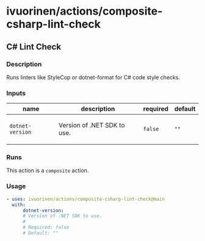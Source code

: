 # ivuorinen/actions/composite-csharp-lint-check

## C# Lint Check

### Description

Runs linters like StyleCop or dotnet-format for C# code style checks.

### Inputs

| name             | description                        | required | default |
| ---------------- | ---------------------------------- | -------- | ------- |
| `dotnet-version` | <p>Version of .NET SDK to use.</p> | `false`  | `""`    |

### Runs

This action is a `composite` action.

### Usage

```yaml
- uses: ivuorinen/actions/composite-csharp-lint-check@main
  with:
      dotnet-version:
      # Version of .NET SDK to use.
      #
      # Required: false
      # Default: ""
```
